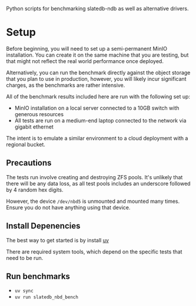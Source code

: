 Python scripts for benchmarking slatedb-ndb as well as alternative drivers.

# Setup

Before beginning, you will need to set up a semi-permanent MinIO installation.
You can create it on the same machine that you are testing, but that might not
reflect the real world performance once deployed.

Alternatively, you can run the benchmark directly against the object storage
that you plan to use in production, however, you will likely incur significant
charges, as the benchmarks are rather intensive.

All of the benchmark results included here are run with the following set up:

- MinIO installation on a local server connected to a 10GB switch with generous resources
- All tests are run on a medium-end laptop connected to the network via gigabit ethernet

The intent is to emulate a similar environment to a cloud deployment with a regional
bucket.

## Precautions

The tests run involve creating and destroying ZFS pools. It's unlikely that there will
be any data loss, as all test pools includes an underscore followed by 4 random hex
digits.

However, the device `/dev/nbd5` is unmounted and mounted many times. Ensure you do not
have anything using that device.

## Install Depenencies

The best way to get started is by install [uv](https://github.com/astral-sh/uv)

There are required system tools, which depend on the specific tests that need to be run.

## Run benchmarks

- `uv sync`
- `uv run slatedb_nbd_bench`
